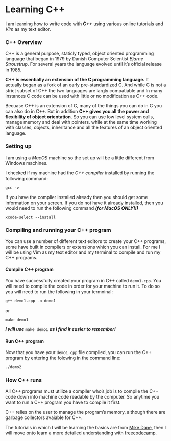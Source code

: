 # Learning C++ #

I am learning how to write code with **C++** using various online tutorials and *Vim* as my text editor.

### C++ Overview ###
C++ is a general purpose, staticly typed, object oriented programming language that began in 1979 by Danish Computer Scientist *Bjarne Stroustrup*. For several years the language evolved until it’s official release in 1985.

**C++ is essentially an extension of the C programming language.** It actually began as a fork of an early pre-standardized C. And while C is not a strict subset of C++ the two languages are largly compatiable and In many instances C code can be used with little or no modification as C++ code.

Becuase C++ is an extension of C, many of the things you can do in C you can also do in C++. But in addition **C++ gives you all the power and flexibility of object orientation**. So you can use low level system calls, manage memory and deal with pointers. while at the same time working with classes, objects, inheritance and all the features of an object oriented language.

### Setting up ###
I am using a *MacOS* machine so the set up will be a little different from Windows machines.

I checked if my machine had the *C++ compiler* installed by running the following command:
```
gcc -v
```
If you have the complier installed already then you should get some information on your screen.  If you do not have it already installed, then you would need to run the following command ***(for MacOS ONLY!!)***
```
xcode-select --install
```

### Compiling and running your C++ program ###
You can use a number of different text editors to create your C++ programs, some have built in compliers or extensions which you can install.
For me I will be using Vim as my text editor and my terminal to compile and run my C++ programs.

#### Compile C++ program ####
You have successfully created your program in C++ called `demo1.cpp`.  You will need to compile the code in order for your machine to run it.  To do so you will need to run the following in your termninal:

```
g++ demo1.cpp -o demo1
```

or 

```
make demo1
```

***I will use*** `make demo1` ***as I find it easier to remember!***


#### Run C++ program ####
Now that you have your `demo1.cpp` file compiled, you can run the C++ program by entering the folowing in the command line:

```
./demo2
```

### How C++ runs ###
All C++ programs must utilize a compiler who’s job is to compile the C++ code down into machine code readable by the computer. So anytime you want to run a C++ program you have to compile it first.

C++ relies on the user to manage the program’s memory, although there are garbage collectors avaiable for C++.

The tutorials in which I will be learning the basics are from [Mike Dane](https://www.mikedane.com/programming-languages/c++/), then I will move onto learn a more detailed understanding with [freecodecamp](https://www.freecodecamp.org/news/learn-c-with-free-31-hour-course/).


